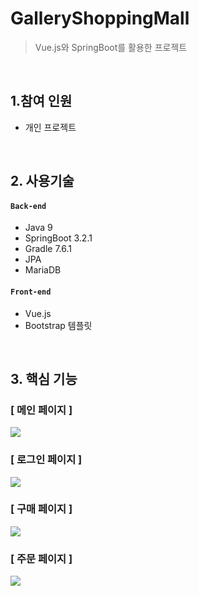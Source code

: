 # GalleryShoppingMall
> Vue.js와 SpringBoot를 활용한 프로젝트   


<br>

## 1.참여 인원
+ 개인 프로젝트

<br>

## 2. 사용기술

#### `Back-end`
+ Java 9
+ SpringBoot 3.2.1
+ Gradle 7.6.1
+ JPA 
+ MariaDB

#### `Front-end`
+ Vue.js
+ Bootstrap 템플릿


<br>


## 3. 핵심 기능

### [ 메인 페이지 ]

![](https://velog.velcdn.com/images/rhqudrnr153/post/eef1e11d-846a-4362-9abe-bb79dae3f099/image.png)
  

### [ 로그인 페이지 ]

![](https://velog.velcdn.com/images/rhqudrnr153/post/c777106a-88b1-4a42-9dcc-e2668dd51417/image.png)

  
  
  
  
  
  
  
  
  


   


  
### [ 구매 페이지 ]
  
  ![](https://velog.velcdn.com/images/rhqudrnr153/post/f344e158-93e4-44e0-8b92-cfae26909b14/image.png)
  
  
  ### [ 주문 페이지 ]
  ![](https://velog.velcdn.com/images/rhqudrnr153/post/2f782f35-1855-4ba7-8515-2f68fd4ea3a6/image.png)




    
